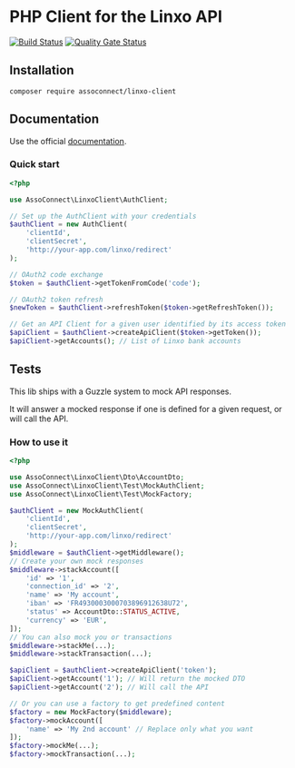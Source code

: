 # PHP Client for the Linxo API

[![Build Status](https://github.com/assoconnect/linxo-client/actions/workflows/build.yml/badge.svg)](https://github.com/assoconnect/linxo-client/actions/workflows/build.yml)
[![Quality Gate Status](https://sonarcloud.io/api/project_badges/measure?project=assoconnect_linxo-client&metric=alert_status)](https://sonarcloud.io/dashboard?id=assoconnect_linxo-client)

## Installation

```
composer require assoconnect/linxo-client
```

## Documentation

Use the official [documentation](https://developers.linxo.com/reference-accounts-api).

### Quick start
```php
<?php

use AssoConnect\LinxoClient\AuthClient;

// Set up the AuthClient with your credentials
$authClient = new AuthClient(
    'clientId',
    'clientSecret',
    'http://your-app.com/linxo/redirect'
);

// OAuth2 code exchange
$token = $authClient->getTokenFromCode('code');

// OAuth2 token refresh
$newToken = $authClient->refreshToken($token->getRefreshToken());

// Get an API Client for a given user identified by its access token
$apiClient = $authClient->createApiClient($token->getToken());
$apiClient->getAccounts(); // List of Linxo bank accounts
```

## Tests
This lib ships with a Guzzle system to mock API responses.

It will answer a mocked response if one is defined for a given request, or will call the API.

### How to use it
```php
<?php

use AssoConnect\LinxoClient\Dto\AccountDto;
use AssoConnect\LinxoClient\Test\MockAuthClient;
use AssoConnect\LinxoClient\Test\MockFactory;

$authClient = new MockAuthClient(
    'clientId',
    'clientSecret',
    'http://your-app.com/linxo/redirect'
);
$middleware = $authClient->getMiddleware();
// Create your own mock responses
$middleware->stackAccount([
    'id' => '1',
    'connection_id' => '2',
    'name' => 'My account',
    'iban' => 'FR4930003000703896912638U72',
    'status' => AccountDto::STATUS_ACTIVE,
    'currency' => 'EUR',
]);
// You can also mock you or transactions
$middleware->stackMe(...);
$middleware->stackTransaction(...);

$apiClient = $authClient->createApiClient('token');
$apiClient->getAccount('1'); // Will return the mocked DTO
$apiClient->getAccount('2'); // Will call the API

// Or you can use a factory to get predefined content
$factory = new MockFactory($middleware);
$factory->mockAccount([
    'name' => 'My 2nd account' // Replace only what you want
]);
$factory->mockMe(...);
$factory->mockTransaction(...);
```
